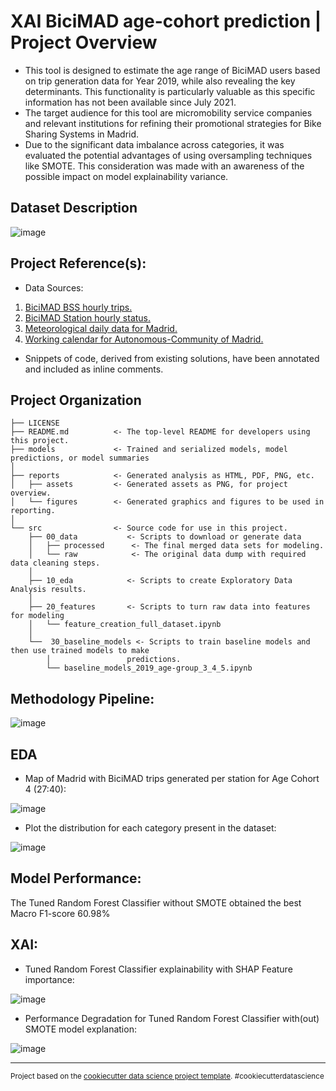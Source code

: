 # XAI BiciMAD age-cohort prediction | Project Overview
- This tool is designed to estimate the age range of BiciMAD users based on trip generation data for Year 2019, while also revealing the key determinants. This functionality is particularly valuable as this specific information has not been available since July 2021.
- The target audience for this tool are micromobility service companies and relevant institutions for refining their promotional strategies for Bike Sharing Systems in Madrid.
- Due to the significant data imbalance across categories, it was evaluated the potential advantages of using oversampling techniques like SMOTE. This consideration was made with an awareness of the possible impact on model explainability variance.

## Dataset Description

![image](https://github.com/jdecampo/xai_age_cohort_prediction_bss/blob/main/reports/assets/model_selected_features.png)


## Project Reference(s):
- Data Sources:
1. [BiciMAD BSS hourly trips.](https://opendata.emtmadrid.es/Datos-estaticos/Datos-generales-(1))
2. [BiciMAD Station hourly status.](https://opendata.emtmadrid.es/Datos-estaticos/Datos-generales-(1))
3. [Meteorological daily data for Madrid.](https://datos.madrid.es/portal/site/egob)
4. [Working calendar for Autonomous-Community of Madrid.](https://datos.madrid.es/portal/site/egob)

- Snippets of code, derived from existing solutions, have been annotated and included as inline comments.

Project Organization
------------

    ├── LICENSE
    ├── README.md          <- The top-level README for developers using this project.
    ├── models             <- Trained and serialized models, model predictions, or model summaries
    │
    ├── reports            <- Generated analysis as HTML, PDF, PNG, etc.
    │   ├── assets         <- Generated assets as PNG, for project overview.
    │   └── figures        <- Generated graphics and figures to be used in reporting.
    │
    └── src                <- Source code for use in this project.
        ├── 00_data           <- Scripts to download or generate data
        │   ├── processed      <- The final merged data sets for modeling.
        │   └── raw            <- The original data dump with required data cleaning steps.
        │
        ├── 10_eda            <- Scripts to create Exploratory Data Analysis results.
        │       
        ├── 20_features       <- Scripts to turn raw data into features for modeling
        │   └── feature_creation_full_dataset.ipynb
        │
        └──  30_baseline_models <- Scripts to train baseline models and then use trained models to make
            │                 predictions.
            └── baseline_models_2019_age-group_3_4_5.ipynb

## Methodology Pipeline:

![image](https://github.com/jdecampo/xai_age_cohort_prediction_bss/blob/main/reports/assets/methodology_age-cohort.png)

## EDA

- Map of Madrid with BiciMAD trips generated per station for Age Cohort 4 (27:40):
  
![image](https://github.com/jdecampo/xai_age_cohort_prediction_bss/blob/main/reports/assets/map_bicimad_age_4.png)

- Plot the distribution for each category present in the dataset:
  
![image](https://github.com/jdecampo/xai_age_cohort_prediction_bss/blob/main/reports/assets/user_age_group_distribution_3_4_5.png)

## Model Performance:

The Tuned Random Forest Classifier without SMOTE obtained the best Macro F1-score 60.98%

## XAI: 

- Tuned Random Forest Classifier explainability with SHAP Feature importance:

![image](https://github.com/jdecampo/xai_age_cohort_prediction_bss/blob/main/reports/assets/tune_rfc_feat_importance_bar.png)

- Performance Degradation for Tuned Random Forest Classifier with(out) SMOTE model explanation:

![image](https://github.com/jdecampo/xai_age_cohort_prediction_bss/blob/main/reports/assets/performance_degra_tune_rfc.png)
  

--------

<p><small>Project based on the <a target="_blank" href="https://drivendata.github.io/cookiecutter-data-science/">cookiecutter data science project template</a>. #cookiecutterdatascience</small></p>
